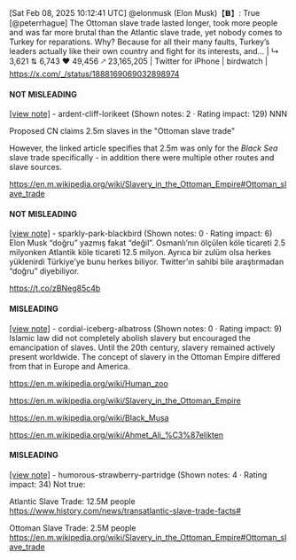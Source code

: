 [Sat Feb 08, 2025 10:12:41 UTC] @elonmusk (Elon Musk)【𝗕】: True [@peterrhague] The Ottoman slave trade lasted longer, took more people and was far more brutal than the Atlantic slave trade, yet nobody comes to Turkey for reparations. Why? Because for all their many faults, Turkey’s leaders actually like their own country and fight for its interests, and… | ↳ 3,621 ⇅ 6,743 ♥ 49,456 🡕 23,165,205 | Twitter for iPhone | birdwatch | https://x.com/_/status/1888169069032898974

#### NOT MISLEADING

[[view note]](https://x.com/i/birdwatch/n/1888382624403755044) - ardent-cliff-lorikeet (Shown notes: 2 · Rating impact: 129)
NNN

Proposed CN claims 2.5m slaves in the "Ottoman slave trade"

However, the linked article specifies that 2.5m was only for the *Black Sea* slave trade specifically - in addition there were multiple other routes and slave sources.

https://en.m.wikipedia.org/wiki/Slavery_in_the_Ottoman_Empire#Ottoman_slave_trade

#### NOT MISLEADING

[[view note]](https://x.com/i/birdwatch/n/1888277326850392086) - sparkly-park-blackbird (Shown notes: 0 · Rating impact: 6)
Elon Musk “doğru” yazmış fakat “değil”. Osmanlı’nın ölçülen köle ticareti 2.5 milyonken Atlantik köle  ticareti 12.5 milyon. Ayrıca bir zulüm olsa herkes yüklenirdi Türkiye’ye bunu herkes biliyor. Twitter’ın sahibi bile araştırmadan “doğru” diyebiliyor. 

https://t.co/zBNeg85c4b

#### MISLEADING

[[view note]](https://x.com/i/birdwatch/n/1888268538403557608) - cordial-iceberg-albatross (Shown notes: 0 · Rating impact: 9)
Islamic law did not completely abolish slavery but encouraged the emancipation of slaves. Until the 20th century, slavery remained actively present worldwide. The concept of slavery in the Ottoman Empire differed from that in Europe and America. 

https://en.m.wikipedia.org/wiki/Human_zoo

https://en.m.wikipedia.org/wiki/Slavery_in_the_Ottoman_Empire

https://en.m.wikipedia.org/wiki/Black_Musa

https://en.m.wikipedia.org/wiki/Ahmet_Ali_%C3%87elikten

#### MISLEADING

[[view note]](https://x.com/i/birdwatch/n/1888267253763776572) - humorous-strawberry-partridge (Shown notes: 4 · Rating impact: 34)
Not true: 

Atlantic Slave Trade: 12.5M people
https://www.history.com/news/transatlantic-slave-trade-facts#

Ottoman Slave Trade: 2.5M people 
https://en.m.wikipedia.org/wiki/Slavery_in_the_Ottoman_Empire#Ottoman_slave_trade

